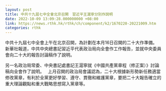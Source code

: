 ```yaml
---
layout: post
title: 中共十九屆七中全會北京召開　習近平王滬寧分別作說明
date: 2022-10-09 13:09:28.000000000 +08:00
link: https://news.rthk.hk/rthk/ch/component/k2/1670220-20221009.htm
categories: rthk
---
```


中共十九屆七中全會上午在北京召開，為計劃在本月16日召開的二十大作準備。
 
新華社報道，中共中央總書記習近平代表政治局向全會作工作報告，並就中央委員會向二十大的報告討論稿作了說明。

另一名政治局常委、中央書記處書記王滬寧就《中國共產黨章程（修正案）》討論稿向全會作了說明。
 
上月召開的政治局會議認為，二十大根據新形勢新任務適當修改黨章，有利於全黨更好學習、遵守、貫徹和維護黨章，要把二十大報告確立的重大理論觀點和重大戰略思想寫入黨章等。
